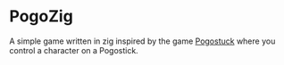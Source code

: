 # PogoZig

A simple game written in zig inspired by the game [Pogostuck](https://store.steampowered.com/app/688130/Pogostuck_Rage_With_Your_Friends/&curator_clanid=29029552) where you control a character on a Pogostick.
